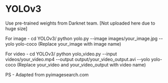 # YOLOv3

Use pre-trained weights from Darknet team. [Not uploaded here due to huge size]

For image - 
cd YOLOv3/
python yolo.py --image images/your_image.jpg --yolo yolo-coco
(Replace your_image with image name)

For video - 
cd YOLOv3/
python yolo_video.py --input videos/your_video.mp4 --output output/your_video_output.avi --yolo yolo-coco
(Replace your_video and your_video_output with video name)

PS - Adapted from pyimagesearch.com

